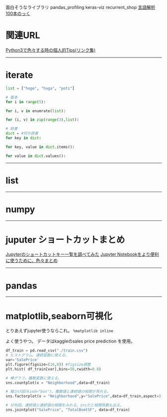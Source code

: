 面白そうなライブラリ
pandas_profiling
keras-viz
recurrent_shop
[言語解析100本のっく](http://www.cl.ecei.tohoku.ac.jp/nlp100/)

# 関連URL
[Python3で色々する時の個人的Tips(リンク集)](https://qiita.com/KoheiKanagu/items/477ed2faa585d875ea53)

---
# iterate

```py
list = ["hoge", "huga", "poti"]

# 基本
for i in range(5):

for i, v in enumrate(list):

for (i, v) in zip(range(3),list):

# 辞書
dict = #何か辞書
for key in dict:

for key, value in dict.items():

for value in dict.values():

```

---
# list


---
# numpy


---
# juputer ショートカットまとめ
[Jupyterのショートカットキー一覧を調べてみた](https://qiita.com/masafumi_miya/items/6524dbd227705351a00c)
[Jupyter Notebookをより便利に使うために、色々まとめ](https://qiita.com/ishizakiiii/items/b98bbf8997f039f40058)

---
# pandas

---
# matplotlib,seaborn可視化
とりあえずjupyter使うならこれ。
`%matplotlib inline`

よく使うやつ。
データはkaggleのsales price prediction を使用。

```python 
df_train = pd.read_csv("./train.csv")
# ヒストグラム。連続変数に使える。
var='SalePrice'
plt.figure(figsize=(16,8)) #figsize調整
plt.hist( df_train[var],bins=50,rwidth=0.8)

# 棒グラフ。離散変数に使える。
sns.countplot(x = "Neighborhood",data=df_train)

# 箱ひげ図(kind="box")。離散値と連続値の相関が見れる。
sns.factorplot(x = "Neighborhood",y="SalePrice",data=df_train,aspect=3,kind="box")

# 分布図。連続値と連続値の相関をみれる。snsだと相関係数も出る。
sns.jointplot("SalePrice", "TotalBsmtSF", data=df_train)



```